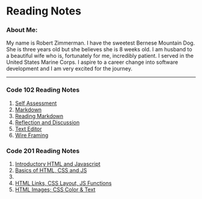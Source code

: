 # Reading Notes

### About Me:

My name is Robert Zimmerman. I have the sweetest Bernese Mountain Dog. She is three years old but she believes she is 8 weeks old. I am husband to a beautiful wife who is, fortunately for me, incredibly patient. I served in the United States Marine Corps. I aspire to a career change into software development and I am very excited for the journey.

---

### Code 102 Reading Notes

1. [Self Assessment](selfassessment.md)
2. [Markdown](markdown.md)
3. [Reading Markdown](readmarkdown.md)
4. [Reflection and Discussion](reflectiondiscussion.md)
5. [Text Editor](texteditor.md)
6. [Wire Framing](wireframing.md)

### Code 201 Reading Notes

1. [Introductory HTML and Javascript](201class-01)
2. [Basics of HTML, CSS and JS](201class-02.md)
3. []()
4. [HTML Links, CSS Layout, JS Functions](201class-04.md)
5. [HTML Images; CSS Color & Text](201class-05.md)
